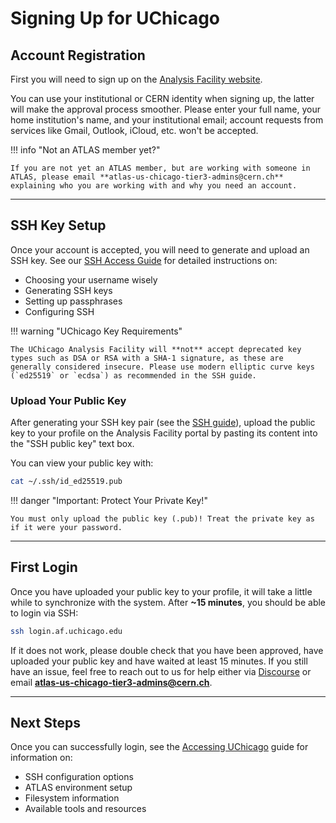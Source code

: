 # Signing Up for UChicago

## Account Registration

First you will need to sign up on the
[Analysis Facility website](https://af.uchicago.edu/).

You can use your institutional or CERN identity when signing up, the latter will
make the approval process smoother. Please enter your full name, your home
institution's name, and your institutional email; account requests from services
like Gmail, Outlook, iCloud, etc. won't be accepted.

!!! info "Not an ATLAS member yet?"

    If you are not yet an ATLAS member, but are working with someone in ATLAS, please email **atlas-us-chicago-tier3-admins@cern.ch** explaining who you are working with and why you need an account.

---

## SSH Key Setup

Once your account is accepted, you will need to generate and upload an SSH key.
See our [SSH Access Guide](../computing/ssh_guide.md) for detailed instructions on:

- Choosing your username wisely
- Generating SSH keys
- Setting up passphrases
- Configuring SSH

!!! warning "UChicago Key Requirements"

    The UChicago Analysis Facility will **not** accept deprecated key types such as DSA or RSA with a SHA-1 signature, as these are generally considered insecure. Please use modern elliptic curve keys (`ed25519` or `ecdsa`) as recommended in the SSH guide.

### Upload Your Public Key

After generating your SSH key pair (see the [SSH guide](../computing/ssh_guide.md)), upload
the public key to your profile on the Analysis Facility portal by pasting its
content into the "SSH public key" text box.

You can view your public key with:

```sh
cat ~/.ssh/id_ed25519.pub
```

!!! danger "Important: Protect Your Private Key!"

    You must only upload the public key (.pub)! Treat the private key as if it were your password.

---

## First Login

Once you have uploaded your public key to your profile, it will take a little
while to synchronize with the system. After **~15 minutes**, you should be able
to login via SSH:

```sh
ssh login.af.uchicago.edu
```

If it does not work, please double check that you have been approved, have
uploaded your public key and have waited at least 15 minutes. If you still have
an issue, feel free to reach out to us for help either via
[Discourse](https://atlas-talk.sdcc.bnl.gov/) or email
**atlas-us-chicago-tier3-admins@cern.ch**.

---

## Next Steps

Once you can successfully login, see the
[Accessing UChicago](accessing.md) guide for information on:

- SSH configuration options
- ATLAS environment setup
- Filesystem information
- Available tools and resources
